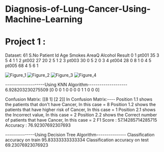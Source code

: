 # Diagnosis-of-Lung-Cancer-Using-Machine-Learning

# Project 1 :
Dataset:  61
   S.No Patient Id  Age  Smokes  AreaQ  Alcohol  Result
0     1      pt001   35       3      5        4       1
1     2      pt002   27      20      2        5       1
2     3      pt003   30       0      5        2       0
3     4      pt004   28       0      8        1       0
4     5      pt005   68       4      5        6       1


![Figure_1](https://user-images.githubusercontent.com/88590516/153700984-b6428e2d-f60e-48d5-b9c0-d0ceb0fb44e7.png)
![Figure_2](https://user-images.githubusercontent.com/88590516/153700991-d42a41fa-79a7-412d-b7b1-31e7291831f3.png)
![Figure_3](https://user-images.githubusercontent.com/88590516/153700992-d9e1b24a-7862-4559-ae4a-45fa2c890ed3.png)
![Figure_4](https://user-images.githubusercontent.com/88590516/153700995-4ba17f5b-c14e-4aa9-8ddc-f1fe2481aa61.png)



--------------------Using KNN Algorithm--------------------
6.928203230275509
[0 0 0 1 0 0 0 0 1 1 0 0 0]

Confusion Matrix: 
[[8 1]
 [2 2]]
In Confusion Matrix:----
Position 1.1 shows the patients that don't have Cancer, In this case = 8
Position 1.2 shows the patients that have higher risk of Cancer, In this case = 1
Position 2.1 shows the Incorrect value, In this case = 2
Position 2.2 shows the Correct number of patients that have Cancer, In this case = 2
F1 Score :  57.14285714285715
Accuracy :  76.92307692307693

---------------Using Decision Tree Algorithm---------------
Classification accuracy on train 95.83333333333334
Classification accuracy on test 69.23076923076923
